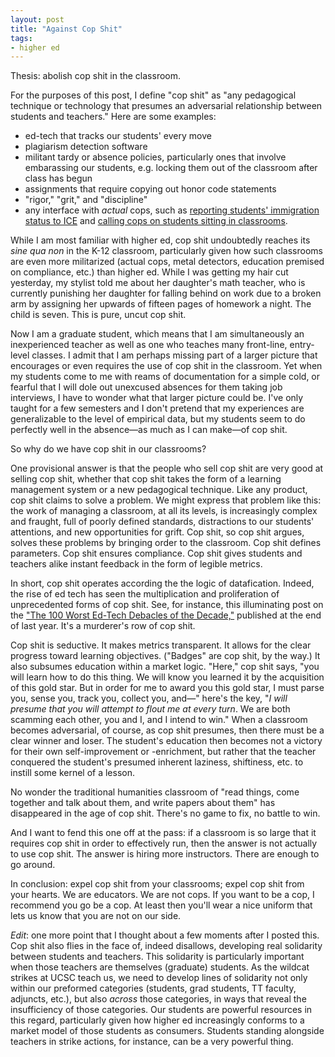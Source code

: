 ```yaml
---
layout: post
title: "Against Cop Shit"
tags:
- higher ed
---
```


Thesis: abolish cop shit in the classroom. 

For the purposes of this post, I define "cop shit" as "any pedagogical technique or technology that presumes an adversarial relationship between students and teachers." Here are some examples: 

- ed-tech that tracks our students' every move
- plagiarism detection software
- militant tardy or absence policies, particularly ones that involve embarassing our students, e.g. locking them out of the classroom after class has begun
- assignments that require copying out honor code statements
- "rigor," "grit," and "discipline"
- any interface with *actual* cops, such as [reporting students' immigration status to ICE](https://www.washingtonpost.com/news/education/wp/2018/05/23/astounding-ignorance-of-the-law-civil-rights-groups-slam-devos-for-saying-schools-can-report-undocumented-students/?utm_term=.80634bea1c1f&tid=lk_interstitial_manual_8&itid=lk_interstitial_manual_8) and [calling cops on students sitting in classrooms](https://www.cnn.com/2020/01/24/us/ball-state-university-police-seat-change-trnd/index.html). 

While I am most familiar with higher ed, cop shit undoubtedly reaches its *sine qua non* in the K-12 classroom, particularly given how such classrooms are even more militarized (actual cops, metal detectors, education premised on compliance, etc.) than higher ed. While I was getting my hair cut yesterday, my stylist told me about her daughter's math teacher, who is currently punishing her daughter for falling behind on work due to a broken arm by assigning her upwards of fifteen pages of homework a night. The child is seven. This is pure, uncut cop shit. 

Now I am a graduate student, which means that I am simultaneously an inexperienced teacher as well as one who teaches many front-line, entry-level classes. I admit that I am perhaps missing part of a larger picture that encourages or even requires the use of cop shit in the classroom. Yet when my students come to me with reams of documentation for a simple cold, or fearful that I will dole out unexcused absences for them taking job interviews, I have to wonder what that larger picture could be. I've only taught for a few semesters and I don't pretend that my experiences are generalizable to the level of empirical data, but my students seem to do perfectly well in the absence—as much as I can make—of cop shit. 

So why do we have cop shit in our classrooms? 

One provisional answer is that the people who sell cop shit are very good at selling cop shit, whether that cop shit takes the form of a learning management system or a new pedagogical technique. Like any product, cop shit claims to solve a problem. We might express that problem like this: the work of managing a classroom, at all its levels, is increasingly complex and fraught, full of poorly defined standards, distractions to our students' attentions, and new opportunities for grift. Cop shit, so cop shit argues, solves these problems by bringing order to the classroom. Cop shit defines parameters. Cop shit ensures compliance. Cop shit gives students and teachers alike instant feedback in the form of legible metrics. 

In short, cop shit operates according the the logic of datafication. Indeed, the rise of ed tech has seen the multiplication and proliferation of unprecedented forms of cop shit. See, for instance, this illuminating post on the ["The 100 Worst Ed-Tech Debacles of the Decade,"](http://hackeducation.com/2019/12/31/what-a-shitshow) published at the end of last year. It's a murderer's row of cop shit. 

Cop shit is seductive. It makes metrics transparent. It allows for the clear progress toward learning objectives. ("Badges" are cop shit, by the way.) It also subsumes education within a market logic. "Here," cop shit says, "you will learn how to do this thing. We will know you learned it by the acquisition of this gold star. But in order for me to award you this gold star, I must parse you, sense you, track you, collect you, and—" here's the key, "*I will presume that you will attempt to flout me at every turn*. We are both scamming each other, you and I, and I intend to win." When a classroom becomes adversarial, of course, as cop shit presumes, then there must be a clear winner and loser. The student's education then becomes not a victory for their own self-improvement or -enrichment, but rather that the teacher conquered the student's presumed inherent laziness, shiftiness, etc. to instill some kernel of a lesson. 

No wonder the traditional humanities classroom of "read things, come together and talk about them, and write papers about them" has disappeared in the age of cop shit. There's no game to fix, no battle to win. 

And I want to fend this one off at the pass: if a classroom is so large that it requires cop shit in order to effectively run, then the answer is not actually to use cop shit. The answer is hiring more instructors. There are enough to go around. 

In conclusion: expel cop shit from your classrooms; expel cop shit from your hearts. We are educators. We are not cops. If you want to be a cop, I recommend you go be a cop. At least then you'll wear a nice uniform that lets us know that you are not on our side. 

*Edit*: one more point that I thought about a few moments after I posted this. Cop shit also flies in the face of, indeed disallows, developing real solidarity between students and teachers. This solidarity is particularly important when those teachers are themselves (graduate) students. As the wildcat strikes at UCSC teach us, we need to develop lines of solidarity not only within our preformed categories (students, grad students, TT faculty, adjuncts, etc.), but also *across* those categories, in ways that reveal the insufficiency of those categories. Our students are powerful resources in this regard, particularly given how higher ed increasingly conforms to a market model of those students as consumers. Students standing alongside teachers in strike actions, for instance, can be a very powerful thing. 